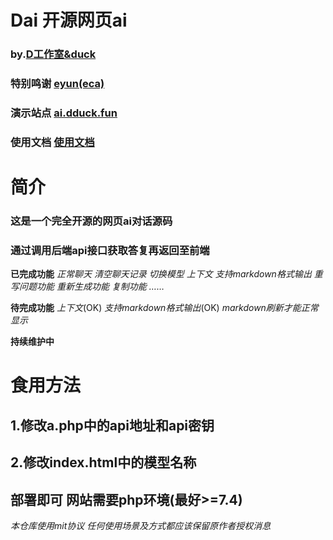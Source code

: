 # Dai 开源网页ai
### by.[D工作室&duck]
### 特别鸣谢 [eyun(eca)]
### 演示站点 [ai.dduck.fun]
### 使用文档 [使用文档]

# 简介
### 这是一个完全开源的网页ai对话源码
### 通过调用后端api接口获取答复再返回至前端
**已完成功能**
*正常聊天*
*清空聊天记录*
*切换模型*
*上下文*
*支持markdown格式输出*
*重写问题功能*
*重新生成功能*
*复制功能*
*……*

**待完成功能**
*上下文*(OK)
*支持markdown格式输出*(OK)
*markdown刷新才能正常显示*

**持续维护中**


# 食用方法
## 1.修改a.php中的api地址和api密钥
## 2.修改index.html中的模型名称
## 部署即可 网站需要php环境(最好>=7.4)

*本仓库使用mit协议*
*任何使用场景及方式都应该保留原作者授权消息*


[eyun(eca)]:https://eyun.xyz
[D工作室&duck]:https://www.dduck.fun
[ai.dduck.fun]:https://ai.dduck.fun
[使用文档]:https://www.dduck.fun/posts/help-for-dai
